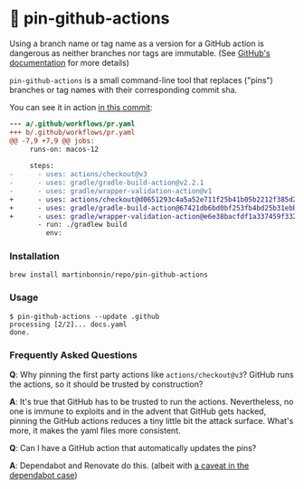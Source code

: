 # 📌 pin-github-actions

Using a branch name or tag name as a version for a GitHub action is dangerous as neither branches nor tags are immutable. (See [GitHub's documentation](https://docs.github.com/en/actions/security-guides/security-hardening-for-github-actions#using-third-party-actions) for more details) 

`pin-github-actions` is a small command-line tool that replaces ("pins") branches or tag names with their corresponding commit sha.

You can see it in action [in this commit](https://github.com/martinbonnin/pin-github-actions/commit/010942c1197441c0d329e167020a29482d1c43bc):

```diff
--- a/.github/workflows/pr.yaml
+++ b/.github/workflows/pr.yaml
@@ -7,9 +7,9 @@ jobs:
     runs-on: macos-12
 
     steps:
-      - uses: actions/checkout@v3
-      - uses: gradle/gradle-build-action@v2.2.1
-      - uses: gradle/wrapper-validation-action@v1
+      - uses: actions/checkout@d0651293c4a5a52e711f25b41b05b2212f385d28 #v3
+      - uses: gradle/gradle-build-action@67421db6bd0bf253fb4bd25b31ebb98943c375e1 #v2.2.1
+      - uses: gradle/wrapper-validation-action@e6e38bacfdf1a337459f332974bb2327a31aaf4b #v1
       - run: ./gradlew build
         env:
```

### Installation

```
brew install martinbonnin/repo/pin-github-actions
```

### Usage

```
$ pin-github-actions --update .github
processing [2/2]... docs.yaml
done.
```

### Frequently Asked Questions

**Q**: Why pinning the first party actions like `actions/checkout@v3`? GitHub runs the actions, so it should be trusted by construction?

**A**: It's true that GitHub has to be trusted to run the actions. Nevertheless, no one is immune to exploits and in the advent that GitHub gets hacked, pinning the GitHub actions reduces a tiny little bit the attack surface. What's more, it makes the yaml files more consistent.

**Q**: Can I have a GitHub action that automatically updates the pins? 

**A**: Dependabot and Renovate do this. (albeit with [a caveat in the dependabot case](https://github.com/dependabot/dependabot-core/issues/4691))

